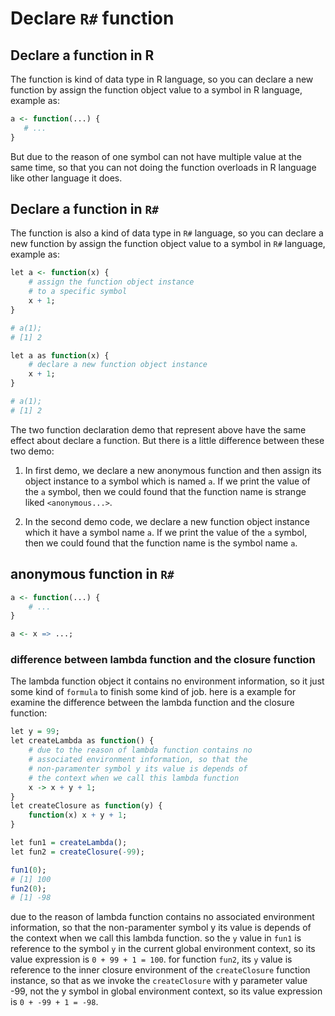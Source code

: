 # Declare ``R#`` function

## Declare a function in R

The function is kind of data type in R language, so you can declare a new function by assign the function object value to a symbol in R language, example as:

```R
a <- function(...) {
   # ...
}
```

But due to the reason of one symbol can not have multiple value at the same time, so that you can not doing the function overloads in R language like other language it does.

## Declare a function in ``R#``

The function is also a kind of data type in ``R#`` language, so you can declare a new function by assign the function object value to a symbol in ``R#`` language, example as:

```R
let a <- function(x) {
    # assign the function object instance
    # to a specific symbol
    x + 1;
}

# a(1);
# [1] 2

let a as function(x) {
    # declare a new function object instance
    x + 1;
}

# a(1);
# [1] 2
```

The two function declaration demo that represent above have the same effect about declare a function. But there is a little difference between these two demo:

1. In first demo, we declare a new anonymous function and then assign its object instance to a symbol which is named ``a``. If we print the value of the ``a`` symbol, then we could found that the function name is strange liked ``<anonymous...>``.

2. In the second demo code, we declare a new function object instance which it have a symbol name ``a``. If we print the value of the ``a`` symbol, then we could found that the function name is the symbol name ``a``.

## anonymous function in ``R#``

```R
a <- function(...) {
    # ...
}

a <- x => ...;
```

### difference between lambda function and the closure function

The lambda function object it contains no environment information, so it just some kind of ``formula`` to finish some kind of job. here is a example for examine the difference between the lambda function and the closure function:

```R
let y = 99;
let createLambda as function() {
    # due to the reason of lambda function contains no 
    # associated environment information, so that the 
    # non-paramenter symbol y its value is depends of 
    # the context when we call this lambda function
    x -> x + y + 1;
} 
let createClosure as function(y) {
    function(x) x + y + 1;
}

let fun1 = createLambda();
let fun2 = createClosure(-99); 

fun1(0);
# [1] 100
fun2(0);
# [1] -98
```

due to the reason of lambda function contains no associated environment information, so that the non-paramenter symbol y its value is depends of the context when we call this lambda function. so the ``y`` value in ``fun1`` is reference to the symbol ``y`` in the current global environment context, so its value expression is ``0 + 99 + 1 = 100``. for function ``fun2``, its ``y`` value is reference to the inner closure environment of the ``createClosure`` function instance, so that as we invoke the ``createClosure`` with y parameter value -99, not the y symbol in global environment context, so its value expression is ``0 + -99 + 1 = -98``. 
